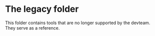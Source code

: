 # The legacy folder #
This folder contains tools that are no longer supported by the devteam. They serve as a reference.
